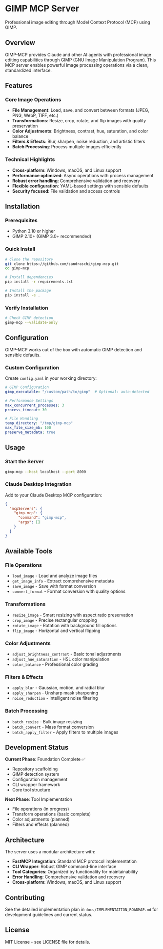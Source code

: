 # GIMP MCP Server

Professional image editing through Model Context Protocol (MCP) using GIMP.

## Overview

GIMP-MCP provides Claude and other AI agents with professional image editing capabilities through GIMP (GNU Image Manipulation Program). This MCP server enables powerful image processing operations via a clean, standardized interface.

## Features

### Core Image Operations
- **File Management**: Load, save, and convert between formats (JPEG, PNG, WebP, TIFF, etc.)
- **Transformations**: Resize, crop, rotate, and flip images with quality preservation
- **Color Adjustments**: Brightness, contrast, hue, saturation, and color balance
- **Filters & Effects**: Blur, sharpen, noise reduction, and artistic filters
- **Batch Processing**: Process multiple images efficiently

### Technical Highlights
- **Cross-platform**: Windows, macOS, and Linux support
- **Performance optimized**: Async operations with process management
- **Robust error handling**: Comprehensive validation and recovery
- **Flexible configuration**: YAML-based settings with sensible defaults
- **Security focused**: File validation and access controls

## Installation

### Prerequisites
- Python 3.10 or higher
- GIMP 2.10+ (GIMP 3.0+ recommended)

### Quick Install
```bash
# Clone the repository
git clone https://github.com/sandraschi/gimp-mcp.git
cd gimp-mcp

# Install dependencies
pip install -r requirements.txt

# Install the package
pip install -e .
```

### Verify Installation
```bash
# Check GIMP detection
gimp-mcp --validate-only
```

## Configuration

GIMP-MCP works out of the box with automatic GIMP detection and sensible defaults.

### Custom Configuration
Create `config.yaml` in your working directory:

```yaml
# GIMP Configuration
gimp_executable: "/custom/path/to/gimp"  # Optional: auto-detected

# Performance Settings
max_concurrent_processes: 3
process_timeout: 30

# File Handling
temp_directory: "/tmp/gimp-mcp"
max_file_size_mb: 100
preserve_metadata: true
```

## Usage

### Start the Server
```bash
gimp-mcp --host localhost --port 8000
```

### Claude Desktop Integration
Add to your Claude Desktop MCP configuration:

```json
{
  "mcpServers": {
    "gimp-mcp": {
      "command": "gimp-mcp",
      "args": []
    }
  }
}
```

## Available Tools

### File Operations
- `load_image` - Load and analyze image files
- `get_image_info` - Extract comprehensive metadata
- `save_image` - Save with format conversion
- `convert_format` - Format conversion with quality options

### Transformations
- `resize_image` - Smart resizing with aspect ratio preservation
- `crop_image` - Precise rectangular cropping
- `rotate_image` - Rotation with background fill options
- `flip_image` - Horizontal and vertical flipping

### Color Adjustments
- `adjust_brightness_contrast` - Basic tonal adjustments
- `adjust_hue_saturation` - HSL color manipulation
- `color_balance` - Professional color grading

### Filters & Effects
- `apply_blur` - Gaussian, motion, and radial blur
- `apply_sharpen` - Unsharp mask sharpening
- `noise_reduction` - Intelligent noise filtering

### Batch Processing
- `batch_resize` - Bulk image resizing
- `batch_convert` - Mass format conversion
- `batch_apply_filter` - Apply filters to multiple images

## Development Status

**Current Phase**: Foundation Complete ✅
- Repository scaffolding
- GIMP detection system
- Configuration management
- CLI wrapper framework
- Core tool structure

**Next Phase**: Tool Implementation
- File operations (in progress)
- Transform operations (basic complete)
- Color adjustments (planned)
- Filters and effects (planned)

## Architecture

The server uses a modular architecture with:
- **FastMCP Integration**: Standard MCP protocol implementation
- **CLI Wrapper**: Robust GIMP command-line interface
- **Tool Categories**: Organized by functionality for maintainability
- **Error Handling**: Comprehensive validation and recovery
- **Cross-platform**: Windows, macOS, and Linux support

## Contributing

See the detailed implementation plan in `docs/IMPLEMENTATION_ROADMAP.md` for development guidelines and current status.

## License

MIT License - see LICENSE file for details.
